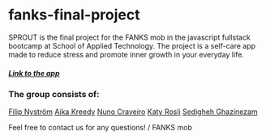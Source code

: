 # fanks-final-project
SPROUT is the final project for the FANKS mob in the javascript fullstack bootcamp at School of Applied Technology. The project is a self-care app made to reduce stress and promote inner growth in your everyday life.

##### [Link to the app](https://growwithsprout.site)

### The group consists of:
[Filip Nyström](https://www.linkedin.com/in/filipnystrom/)
[Aika Kreedy](https://www.linkedin.com/in/aika-k-75548246/)
[Nuno Craveiro](https://www.linkedin.com/in/nuno-craveiro/)
[Katy Rosli](https://www.linkedin.com/in/katy-rosli-761b70185/)
[Sedigheh Ghazinezam](https://www.linkedin.com/in/sedigheh-ghazinezam-3753aa7b/)

Feel free to contact us for any questions!
/ FANKS mob